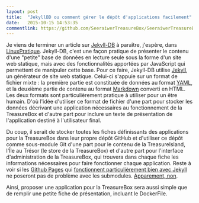 ```yaml
---
layout: post
title:  "JekyllBD ou comment gérer le dépôt d'applications facilement"
date:   2015-10-15 14:53:35
commentlink: https://github.com/SeeraiwerTreasureBox/SeeraiwerTreasureBox.github.io/issues/3
---
```


Je viens de terminer un article sur [Jekyll-DB](https://github.com/rypan/jekyll-db) à paraître, j'espère, dans [LinuxPratique](http://www.linux-pratique.com/). Jekyll-DB, c'est une façon pratique de présenter le contenu d'une "petite" base de données en lecture seule sous la forme d'un site web statique, mais avec des fonctionnalités apportées par JavaScript qui permettent de manipuler cette base. Pour ce faire, Jekyll-DB utilise [Jekyll](http://jekyllrb.com/), un générateur de site web statique. Celui-ci s'appuie sur un format de fichier mixte : la première partie est constituée de données au format [YAML](http://yaml.org/), et la deuxième partie de contenu au format [Markdown](https://daringfireball.net/projects/markdown/) converti en HTML. Les deux formats sont particulièrement pratique à utiliser pour un être humain. D'où l'idée d'utiliser ce format de fichier d'une part pour stocker les données décrivant une application nécessaires au fonctionnement de la TreasureBox et d'autre part pour inclure un texte de présentation de l'application destiné à l'utilisateur final.

Du coup, il serait de stocker toutes les fiches définissants des applications pour la TreasureBox dans leur propre dépôt GitHub et d'utiliser ce dépôt comme sous-module Git d'une part pour le contenu de la TreasureIsland, l'Île au Trésor (le store de la TreasureBox) et d'autre part pour l'interface d'administration de la TreasureBox, qui trouvera dans chaque fiche les informations nécessaires pour faire fonctionner chaque application. Reste à voir si les [Github Pages](https://pages.github.com/) qui [fonctionnent particulièrement bien avec Jekyll](https://help.github.com/articles/using-jekyll-with-pages/) ne poseront pas de problème avec les submodules. [Apparement, non](https://help.github.com/articles/using-submodules-with-pages/).

Ainsi, proposer une application pour la TreasureBox sera aussi simple que de remplir une petite fiche de présentation, incluant le DockerFile.
